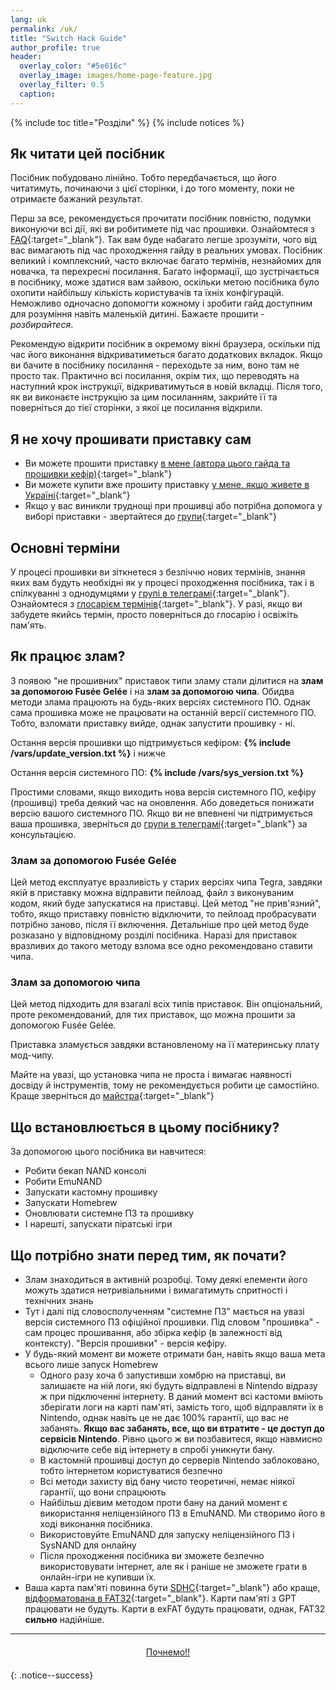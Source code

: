 ```yaml
---
lang: uk
permalink: /uk/
title: "Switch Hack Guide"
author_profile: true
header:	
  overlay_color: "#5e616c"
  overlay_image: images/home-page-feature.jpg
  overlay_filter: 0.5
  caption:
---
```


{% include toc title="Розділи" %}
{% include notices %}	

## Як читати цей посібник

Посібник побудовано лінійно. Тобто передбачається, що його читатимуть, починаючи з цієї сторінки, і до того моменту, поки не отримаєте бажаний результат.

Перш за все, рекомендується прочитати посібник повністю, подумки виконуючи всі дії, які ви робитимете під час прошивки. Ознайомтеся з [FAQ](faq){:target="_blank"}. Так вам буде набагато легше зрозуміти, чого від вас вимагають під час проходження гайду в реальних умовах. Посібник великий і комплексний, часто включає багато термінів, незнайомих для новачка, та перехресні посилання. Багато інформації, що зустрічається в посібнику, може здатися вам зайвою, оскільки метою посібника було охопити найбільшу кількість користувачів та їхніх конфігурацій. Неможливо одночасно допомогти кожному і зробити гайд доступним для розуміння навіть маленькій дитині. Бажаєте прошити - *розбирайтеся*.

Рекомендую відкрити посібник в окремому вікні браузера, оскільки під час його виконання відкриватиметься багато додаткових вкладок. Якщо ви бачите в посібнику посилання - переходьте за ним, воно там не просто так. Практично всі посилання, окрім тих, що переводять на наступний крок інструкції, відкриватимуться в новій вкладці. Після того, як ви виконаєте інструкцію за цим посиланням, закрийте її та поверніться до тієї сторінки, з якої це посилання відкрили.

## Я не хочу прошивати приставку сам

+ Ви можете прошити приставку [в мене (автора цього гайда та прошивки кефір)](https://t.me/xhrxhrxhr){:target="_blank"}
+ Ви можете купити вже прошиту приставку [у мене, якщо живете в Україні](https://shop.customfw.xyz/){:target="_blank"}
+ Якщо у вас виникли труднощі при прошивці або потрібна допомога у виборі приставки - звертайтеся до [групи](http://t.me/kefir_urk){:target="_blank"}

## Основні терміни

У процесі прошивки ви зіткнетеся з безліччю нових термінів, знання яких вам будуть необхідні як у процесі проходження посібника, так і в спілкуванні з однодумцями у [групі в телеграмі](http://t.me/kefir_urk){:target="_blank"}. Ознайомтеся з [глосарієм термінів](/uk/glossary){:target="_blank"}. У разі, якщо ви забудете якийсь термін, просто поверніться до глосарію і освіжіть пам'ять.

## Як працює злам?

З появою "не прошивних" приставок типи зламу стали ділитися на **злам за допомогою Fusée Gelée** і на **злам за допомогою чипа**. Обидва методи злама працюють на будь-яких версіях системного ПО. Однак сама прошивка може не працювати на останній версії системного ПО. Тобто, взломати приставку вийде, однак запустити прошивку - ні. 

Остання версія прошивки що підтримується кефіром:  **{% include /vars/update_version.txt %}** і нижче

Остання версія системного ПО: **{% include /vars/sys_version.txt %}**

Простими словами, якщо виходить нова версія системного ПО, кефіру (прошивці) треба деякий час на оновлення. Або доведеться понижати версію вашого системного ПО. Якщо ви не впевнені чи підтримується ваша прошивка, зверніться до [групи в телеграмі](http://t.me/kefir_urk){:target="_blank"} за консультацією. 

### Злам за допомогою Fusée Gelée

Цей метод експлуатує вразливість у старих версіях чипа Tegra, завдяки якій в приставку можна відправити пейлоад, файл з виконуваним кодом, який буде запускатися на приставці. Цей метод "не прив'язний", тобто, якщо приставку повністю відключити, то пейлоад пробрасувати потрібно заново, після її включення. Детальніше про цей метод буде розказано у відповідному розділі посібника. Наразі для приставок вразливих до такого методу взлома все одно рекомендовано ставити чипа. 

### Злам за допомогою чипа

Цей метод підходить для взагалі всіх типів приставок. Він опціональний, проте рекомендований, для тих приставок, що можна прошити за допомогою Fusée Gelée. 

Приставка зламується завдяки встановленому на її материнську плату мод-чипу. 

Майте на увазі, що установка чипа не проста і вимагає наявності досвіду й інструментів, тому не рекомендується робити це самостійно. Краще зверніться до [майстра](https://t.me/xhrxhrxhr){:target="_blank"} 

## Що встановлюється в цьому посібнику?

За допомогою цього посібника ви навчитеся:

+ Робити бекап NAND консолі
+ Робити EmuNAND
+ Запускати кастомну прошивку
+ Запускати Homebrew
+ Оновлювати системне ПЗ та прошивку
+ І нарешті, запускати піратські ігри

## Що потрібно знати перед тим, як почати?

+ Злам знаходиться в активній розробці. Тому деякі елементи його можуть здатися нетривіальними і вимагатимуть спритності і технічних знань
+ Тут і далі під словосполученням "системне ПЗ" мається на увазі версія системного ПЗ офіційної прошивки. Під словом "прошивка" - сам процес прошивання, або збірка кефір (в залежності від контексту). "Версія прошивки" - версія кефіру.
+ У будь-який момент ви можете отримати бан, навіть якщо ваша мета всього лише запуск Homebrew
	+ Одного разу хоча б запустивши хомбрю на приставці, ви залишаєте на ній логи, які будуть відправлені в Nintendo відразу ж при підключенні інтернету. В даний момент всі кастоми вміють зберігати логи на карті пам'яті, замість того, щоб відправляти їх в Nintendo, однак навіть це не дає 100% гарантії, що вас не забанять. **Якщо вас забанять, все, що ви втратите - це доступ до сервісів Nintendo**. Рівно цього ж ви позбавитеся, якщо навмисно відключите себе від інтернету в спробі уникнути бану.
	+ В кастомній прошивці доступ до серверів Nintendo заблоковано, тобто інтернетом користуватися безпечно
	+ Всі методи захисту від бану чисто теоретичні, немає ніякої гарантії, що вони спрацюють
	+ Найбільш дієвим методом проти бану на даний момент є використання неліцензійного ПЗ в EmuNAND. Ми створимо його в ході виконання посібника.
	+ Використовуйте EmuNAND для запуску неліцензійного ПЗ і SysNAND для онлайну
	+ Після проходження посібника ви зможете безпечно використовувати інтернет, але як і раніше не зможете грати в онлайн-ігри не купивши їх.
+ Ваша карта пам'яті повинна бути [SDHC](https://uk.wikipedia.org/wiki/Secure_Digital){:target="_blank"} або краще, [відформатована в FAT32](https://format.customfw.xyz){:target="_blank"}. Карти пам'яті з GPT працювати не будуть. Карти в exFAT будуть працювати, однак, FAT32 **сильно** надійніше.

___

<center><a href="/uk/get-started" style="margin:20px auto; text-align:center; display:block; width:200px;" class="btn btn--short">Почнемо!!</a></center>
{: .notice--success}